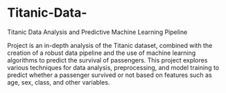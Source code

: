 # Titanic-Data-
Titanic Data Analysis and Predictive Machine Learning Pipeline

Project is an in-depth analysis of the Titanic dataset, combined with the creation of a robust data pipeline and the use of machine learning algorithms to predict the survival of passengers. This project explores various techniques for data analysis, preprocessing, and model training to predict whether a passenger survived or not based on features such as age, sex, class, and other variables.
